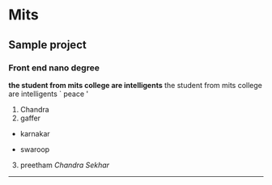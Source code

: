# Mits
## Sample project
### Front end nano degree
**the student from mits college are intelligents**
the student from mits college are intelligents
` peace '
1. Chandra 
2. gaffer
  - karnakar
  + swaroop
3. preetham
_Chandra Sekhar_
----------------
